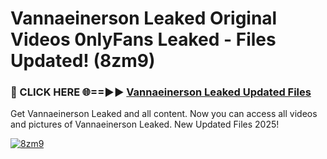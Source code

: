 # Vannaeinerson Leaked Original Videos 0nlyFans Leaked - Files Updated! (8zm9)

<h3>🔴 CLICK HERE 🌐==►► <a href="https://tinyurl.com/2jnfzry5" rel="nofollow">Vannaeinerson Leaked Updated Files</a></h3>

Get Vannaeinerson Leaked and all content. Now you can access all videos and pictures of Vannaeinerson Leaked. New Updated Files 2025!

[![8zm9](https://i.imgur.com/GyGTBgg.gif)](https://tinyurl.com/2jnfzry5)
